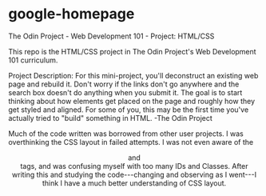 # google-homepage
The Odin Project - Web Development 101 - Project: HTML/CSS

This repo is the HTML/CSS project in The Odin Project's Web Development 101 curriculum. 

Project Description: For this mini-project, you'll deconstruct an existing web page and rebuild it. Don't worry if the links don't go anywhere and the search box doesn't do anything when you submit it. The goal is to start thinking about how elements get placed on the page and roughly how they get styled and aligned. For some of you, this may be the first time you've actually tried to "build" something in HTML. -The Odin Project

Much of the code written was borrowed from other user projects. I was overthinking the CSS layout in failed attempts. I was not even aware of the <header> <footer> and <main> tags, and was confusing myself with too many IDs and Classes. After writing this and studying the code---changing and observing as I went---I think I have a much better understanding of CSS layout. 
